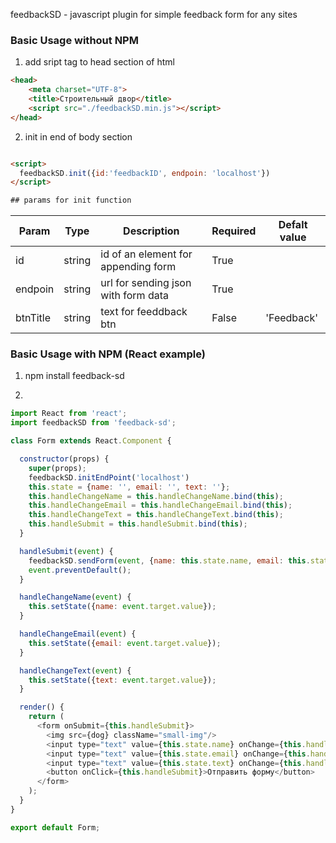 feedbackSD - javascript plugin for simple feedback form for any sites

### Basic Usage without NPM
1) аdd sript tag to head section of html

```html
<head>
    <meta charset="UTF-8">
    <title>Строительный двор</title>
    <script src="./feedbackSD.min.js"></script>
</head>
```

2) init in end of body section

```html

<script>
  feedbackSD.init({id:'feedbackID', endpoin: 'localhost'})
</script>

## params for init function
```
| Param          	     | Type               | Description                         | Required  | Defalt value  |
|------------------------|--------------------|------------------------------------ | --------- |-------------- |
| id 	                 | string 	          | id of an element for appending form | True      |               |
| endpoin 	             | string 	          | url for sending json with form data | True      |               |
| btnTitle 	             | string 	          | text for feeddback btn              | False     | 'Feedback'    |


### Basic Usage with NPM (React example)

1) npm install feedback-sd

2)
```javascript
import React from 'react';
import feedbackSD from 'feedback-sd';

class Form extends React.Component {

  constructor(props) {
    super(props);
    feedbackSD.initEndPoint('localhost')
    this.state = {name: '', email: '', text: ''};
    this.handleChangeName = this.handleChangeName.bind(this);
    this.handleChangeEmail = this.handleChangeEmail.bind(this);
    this.handleChangeText = this.handleChangeText.bind(this);
    this.handleSubmit = this.handleSubmit.bind(this);
  }

  handleSubmit(event) {
    feedbackSD.sendForm(event, {name: this.state.name, email: this.state.email, text: this.state.text})
    event.preventDefault();
  }

  handleChangeName(event) {
    this.setState({name: event.target.value});
  }

  handleChangeEmail(event) {
    this.setState({email: event.target.value});
  }

  handleChangeText(event) {
    this.setState({text: event.target.value});
  }

  render() {
    return (
      <form onSubmit={this.handleSubmit}>
        <img src={dog} className="small-img"/>
        <input type="text" value={this.state.name} onChange={this.handleChangeName} />
        <input type="text" value={this.state.email} onChange={this.handleChangeEmail} />
        <input type="text" value={this.state.text} onChange={this.handleChangeText} />
        <button onClick={this.handleSubmit}>Отправить форму</button>
      </form>
    );
  }
}

export default Form;
```
